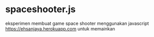 # spaceshooter.js
eksperimen membuat game space shooter menggunakan javascript
https://ehsanjaya.herokuapp.com untuk memainkan
